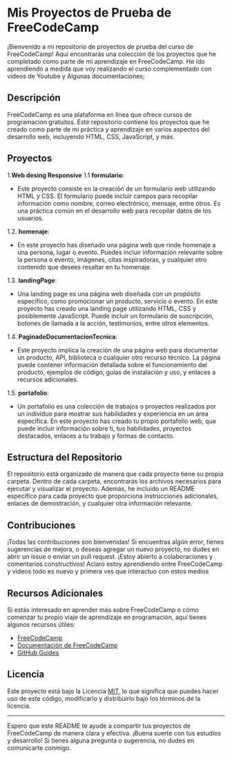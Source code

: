 # Mis  Proyectos de Prueba de FreeCodeCamp

¡Bienvenido a mi repositorio de proyectos de prueba del curso de FreeCodeCamp! Aquí encontrarás una colección de los proyectos que he completado como parte de mi aprendizaje
en FreeCodeCamp. He ido aprendiendo a medida que voy realizando el curso complementado con videos de Youtube y Algunas documentaciones;

## Descripción

FreeCodeCamp es una plataforma en línea que ofrece cursos de programación gratuitos. Este repositorio contiene los proyectos que he creado como parte de mi práctica y
aprendizaje en varios aspectos del desarrollo web, incluyendo HTML, CSS, JavaScript, y más.

## Proyectos
1.**Web desing Responsive**
1.1 **formulario**:
   - Este proyecto consiste en la creación de un formulario web utilizando HTML y CSS. El formulario puede incluir campos para recopilar información como nombre, correo electrónico, mensaje, entre otros. Es una práctica común en el desarrollo web para recopilar datos de los usuarios.

1.2. **homenaje**:
   - En este proyecto has diseñado una página web que rinde homenaje a una persona, lugar o evento. Puedes incluir información relevante sobre la persona o evento, imágenes, citas inspiradoras, y cualquier otro contenido que desees resaltar en tu homenaje.

1.3. **landingPage**:
   - Una landing page es una página web diseñada con un propósito específico, como promocionar un producto, servicio o evento. En este proyecto has creado una landing page utilizando HTML, CSS y posiblemente JavaScript. Puede incluir un formulario de suscripción, botones de llamada a la acción, testimonios, entre otros elementos.

1.4. **PaginadeDocumentacionTecnica**:
   - Este proyecto implica la creación de una página web para documentar un producto, API, biblioteca o cualquier otro recurso técnico. La página puede contener información detallada sobre el funcionamiento del producto, ejemplos de código, guías de instalación y uso, y enlaces a recursos adicionales.

1.5. **portafolio**:
   - Un portafolio es una colección de trabajos o proyectos realizados por un individuo para mostrar sus habilidades y experiencia en un área específica. En este proyecto has creado tu propio portafolio web, que puede incluir información sobre ti, tus habilidades, proyectos destacados, enlaces a tu trabajo y formas de contacto.

## Estructura del Repositorio

El repositorio está organizado de manera que cada proyecto tiene su propia carpeta. Dentro de cada carpeta, encontrarás los archivos necesarios para ejecutar y visualizar el proyecto. Además, he incluido un README específico para cada proyecto que proporciona instrucciones adicionales, enlaces de demostración, y cualquier otra información relevante.

## Contribuciones

¡Todas las contribuciones son bienvenidas! Si encuentras algún error, tienes sugerencias de mejora, o deseas agregar un nuevo proyecto, no dudes en abrir un issue o 
enviar un pull request. ¡Estoy abierto a colaboraciones y comentarios constructivos!
Aclaro estoy aprendiendo entre FreeCodeCamp y videos todo es nuevo y primera ves que interactuo con estos medios
## Recursos Adicionales

Si estás interesado en aprender más sobre FreeCodeCamp o cómo comenzar tu propio viaje de aprendizaje en programación, aquí tienes algunos recursos útiles:

- [FreeCodeCamp](https://www.freecodecamp.org/)
- [Documentación de FreeCodeCamp](https://www.freecodecamp.org/learn/)
- [GitHub Guides](https://guides.github.com/)

## Licencia

Este proyecto está bajo la Licencia [MIT](LICENSE), lo que significa que puedes hacer uso de este código, modificarlo y distribuirlo bajo los términos de la licencia.

---

Espero que este README te ayude a compartir tus proyectos de FreeCodeCamp de manera clara y efectiva. ¡Buena suerte con tus estudios y desarrollo! Si tienes alguna pregunta o sugerencia, no dudes en comunicarte conmigo.


